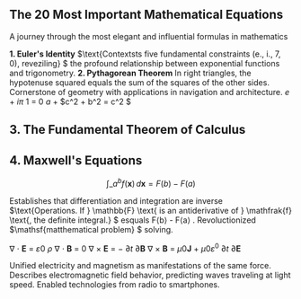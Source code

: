 ## **The 20 Most Important Mathematical Equations**

A journey through the most elegant and influential formulas in mathematics

**1. Euler's Identity**  $\text{Contextsts five fundamental constraints (e., i., 7, 0), reveziling} $ the profound relationship between exponential functions and trigonometry. **2. Pythagorean Theorem** In right triangles, the hypotenuse squared equals the sum of the squares of the other sides. Cornerstone of geometry with applications in navigation and architecture. *e* + *iπ* 1 = 0 *a* +  $c^2 + b^2 = c^2 $ 

## **3. The Fundamental Theorem of Calculus**

## **4. Maxwell's Equations**

$$\int\_{a}^{b} f(\mathbf{x}) \, d\mathbf{x} = F(b) - F(a)$$

Establishes that differentiation and integration are inverse  $\text{Operations. If } \mathbb{F} \text{ is an antiderivative of } \mathfrak{f} \text{, the definite integral.} $  $\mathsf{esquals} \text{ } \mathsf{F}\langle \mathsf{b} \rangle \text{ - } \mathsf{F}\langle \mathsf{a} \rangle$ .  $\mathsf{Revoluctionized}$   $\mathsf{matthematical problem} $ solving.

∇ ⋅ **E** = *ε*0 *ρ* ∇ ⋅ **B** = 0 ∇ × **E** = − ∂*t* ∂**B** ∇ × **B** = *μ*0**J** + *μ*0*ε*<sup>0</sup> ∂*t* ∂**E**

Unified electricity and magnetism as manifestations of the same force. Describes electromagnetic field behavior, predicting waves traveling at light speed. Enabled technologies from radio to smartphones.